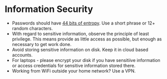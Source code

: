 # Information Security

  * Passwords should have [44 bits of entropy](https://xkcd.com/936/). Use a short phrase or 12+ random characters.
  * With regard to sensitive information, observe the principle of least privilege. This means provide as little access as possible, but enough as necessary to get work done.
  * Avoid storing sensitive information on disk. Keep it in cloud based accounts.
  * For laptops - please encrypt your disk if you have sensitiive information or access credentials for sensitive information stored there.
  * Working from WiFi outside your home network? Use a VPN.
